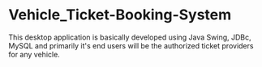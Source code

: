 # Vehicle_Ticket-Booking-System
This desktop application is basically developed using Java Swing, JDBc, MySQL and primarily it's end users will be the authorized ticket providers for any vehicle.
